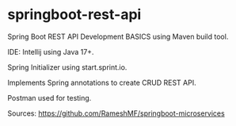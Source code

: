# springboot-rest-api
Spring Boot REST API Development BASICS using Maven build tool.

IDE: Intellij using Java 17+.

Spring Initializer using start.sprint.io.

Implements Spring annotations to create CRUD REST API.

Postman used for testing.

Sources: https://github.com/RameshMF/springboot-microservices
